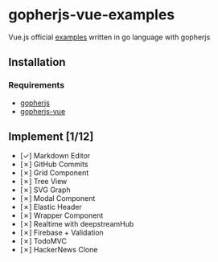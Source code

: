 # gopherjs-vue-examples
Vue.js official [examples](https://vuejs.org/v2/examples/) written in go language with gopherjs

## Installation

### Requirements
* [gopherjs](https://github.com/gopherjs/gopherjs)
* [gopherjs-vue](https://github.com/oskca/gopherjs-vue)

## Implement [1/12]
- [✓] Markdown Editor
- [✗] GitHub Commits
- [✗] Grid Component
- [✗] Tree View
- [✗] SVG Graph
- [✗] Modal Component
- [✗] Elastic Header
- [✗] Wrapper Component
- [✗] Realtime with deepstreamHub
- [✗] Firebase + Validation
- [✗] TodoMVC
- [✗] HackerNews Clone
